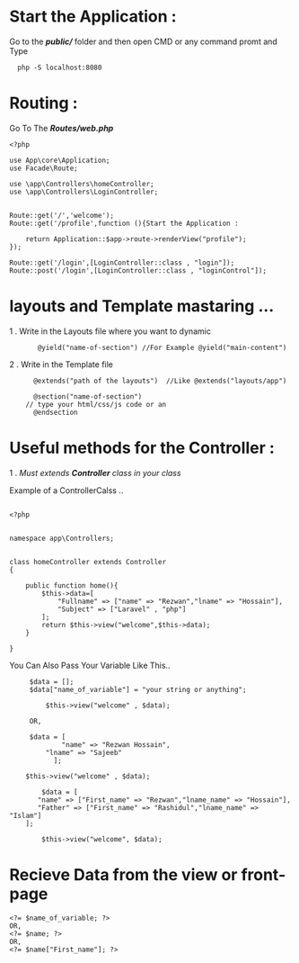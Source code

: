 # Start the Application :

Go to the ***public/*** folder and then open CMD or any command promt and
Type
```
  php -S localhost:8080 
```
# Routing :
Go To The **_Routes/web.php_**
```
<?php

use App\core\Application;
use Facade\Route;

use \app\Controllers\homeController;
use \app\Controllers\LoginController;


Route::get('/','welcome');
Route::get('/profile',function (){Start the Application :

    return Application::$app->route->renderView("profile");
});

Route::get('/login',[LoginController::class , "login"]);
Route::post('/login',[LoginController::class , "loginControl"]);

```
# layouts and Template mastaring ...

1 . Write in the Layouts file where you want to dynamic
``` 
       @yield("name-of-section") //For Example @yield("main-content")
```
2 . Write in the Template file
``` 
      @extends("path of the layouts")  //Like @extends("layouts/app") 

      @section("name-of-section")
	// type your html/css/js code or an
      @endsection
```
# Useful methods for the Controller :
1 . _Must extends **Controller** class in your class_
  
Example of a ControllerCalss .. 
```

<?php


namespace app\Controllers;


class homeController extends Controller
{

    public function home(){
        $this->data=[
            "Fullname" => ["name" => "Rezwan","lname" => "Hossain"],
            "Subject" => ["Laravel" , "php"]
        ];
        return $this->view("welcome",$this->data);
    }

}
```
	
You Can Also Pass Your Variable Like This..
```
	 $data = [];
	 $data["name_of_variable"] = "your string or anything";
		
         $this->view("welcome" , $data);	
	 
	 OR,
	 
	 $data = [
             "name" => "Rezwan Hossain",
	     "lname" => "Sajeeb"
           ];

	$this->view("welcome" , $data);
       
        $data = [
	   "name" => ["First_name" => "Rezwan","lname_name" => "Hossain"],
	   "Father" => ["First_name" => "Rashidul","lname_name" => "Islam"]
	];
         
        $this->view("welcome", $data);
```
# Recieve Data from the view or front-page
```
<?= $name_of_variable; ?>
OR,
<?= $name; ?>
OR,
<?= $name["First_name"]; ?>
```